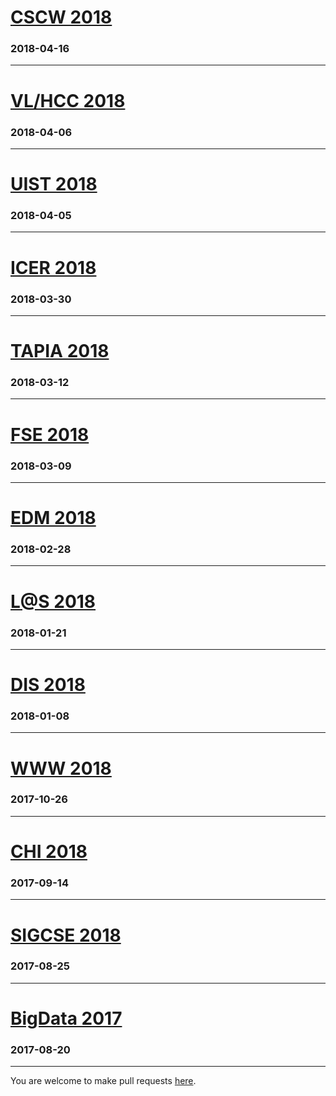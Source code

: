 # [CSCW 2018](https://cscw.acm.org/2018/submit/papers.html)

### 2018-04-16

---

# [VL/HCC 2018](https://vlhcc18.github.io/call_papers.html)

### 2018-04-06

---

# [UIST 2018](https://uist.acm.org/uist2018/call-for-participation)

### 2018-04-05

---

# [ICER 2018](https://icer.acm.org/icer-2018/icer18-call-for-participation/)

### 2018-03-30

---

# [TAPIA 2018](http://tapiaconference.org/participate/call-for-participation)

### 2018-03-12

---

# [FSE 2018](https://conf.researchr.org/home/fse-2018)

### 2018-03-09

---

# [EDM 2018](http://educationaldatamining.org/EDM2018/important-dates/)

### 2018-02-28

---

# [L@S 2018](https://learningatscale.acm.org/las2017/las2018cfp/)

### 2018-01-21

---

# [DIS 2018](http://dis2018.org/submi/important-dates.html)

### 2018-01-08

---

# [WWW 2018](https://www2018.thewebconf.org/call-for-papers/research-tracks-cfp/)

### 2017-10-26

---

# [CHI 2018](https://chi2018.acm.org/authors/papers/)

### 2017-09-14

---

# [SIGCSE 2018](https://sigcse2018.sigcse.org/authors/index.html)

### 2017-08-25

---

# [BigData 2017](http://cci.drexel.edu/bigdata/bigdata2017/CallPapers.html)

### 2017-08-20

---

You are welcome to make pull requests [here](https://github.com/seankross/deadlines).

